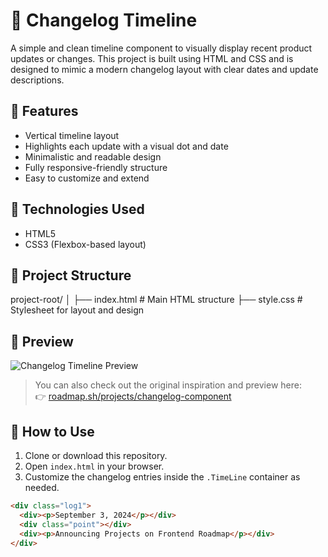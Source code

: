 # 📜 Changelog Timeline

A simple and clean timeline component to visually display recent product updates or changes. This project is built using HTML and CSS and is designed to mimic a modern changelog layout with clear dates and update descriptions.

## 🚀 Features

- Vertical timeline layout
- Highlights each update with a visual dot and date
- Minimalistic and readable design
- Fully responsive-friendly structure
- Easy to customize and extend

## 🔧 Technologies Used

- HTML5
- CSS3 (Flexbox-based layout)

## 📂 Project Structure

project-root/
│
├── index.html # Main HTML structure
├── style.css # Stylesheet for layout and design


## 📸 Preview

![Changelog Timeline Preview](https://roadmap.sh/projects/changelog-component/preview.png)  
> You can also check out the original inspiration and preview here:  
👉 [roadmap.sh/projects/changelog-component](https://roadmap.sh/projects/changelog-component)

## 📌 How to Use

1. Clone or download this repository.
2. Open `index.html` in your browser.
3. Customize the changelog entries inside the `.TimeLine` container as needed.

```html
<div class="log1">
  <div><p>September 3, 2024</p></div>
  <div class="point"></div>
  <div><p>Announcing Projects on Frontend Roadmap</p></div>
</div>
